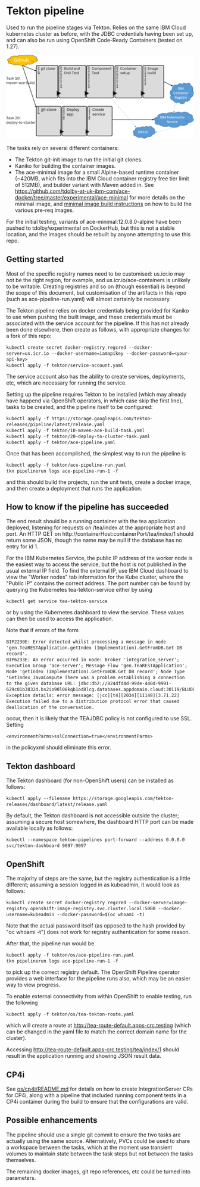 # Tekton pipeline

Used to run the pipeline stages via Tekton. Relies on the same IBM Cloud kubernetes cluster as before, with the JDBC
credentials having been set up, and can also be run using OpenShift Code-Ready Containers (tested on 1.27).

![Pipeline overview](ace-demo-pipeline-tekton-1.png)

The tasks rely on several different containers:

- The Tekton git-init image to run the initial git clones.
- Kaniko for building the container images.
- The ace-minimal image for a small Alpine-based runtime container (~420MB, which fits into the IBM Cloud container registry
free tier limit of 512MB), and builder variant with Maven added in.  See https://github.com/tdolby-at-uk-ibm-com/ace-docker/tree/master/experimental/ace-minimal
for more details on the minimal image, and [minimal image build instructions](minimal-image-build/README.md) on how to build the various pre-req images.

For the initial testing, variants of ace-minimal:12.0.8.0-alpine have been pushed to tdolby/experimental on DockerHub, but this is not a
stable location, and the images should be rebuilt by anyone attempting to use this repo.

## Getting started

 Most of the specific registry names need to be customised: us.icr.io may not be the right region, for example, and us.icr.io/ace-containers 
is unlikely to be writable. Creating registries and so on (though essential) is beyond the scope of this document, but customisation of
the artifacts in this repo (such as ace-pipeline-run.yaml) will almost certainly be necessary.

 The Tekton pipeline relies on docker credentials being provided for Kaniko to use when pushing the built image, and these credentials
must be associated with the service account for the pipeline. If this has not already been done elsewhere, then create as follows, with
appropriate changes for a fork of this repo:
```
kubectl create secret docker-registry regcred --docker-server=us.icr.io --docker-username=iamapikey --docker-password=<your-api-key>
kubectl apply -f tekton/service-account.yaml
```
The service account also has the ability to create services, deployments, etc, which are necessary for running the service.

Setting up the pipeline requires Tekton to be installed (which may already have happend via OpenShift operators, in which case
skip the first line), tasks to be created, and the pipeline itself to be configured:
```
kubectl apply -f https://storage.googleapis.com/tekton-releases/pipeline/latest/release.yaml
kubectl apply -f tekton/10-maven-ace-build-task.yaml
kubectl apply -f tekton/20-deploy-to-cluster-task.yaml
kubectl apply -f tekton/ace-pipeline.yaml
```

Once that has been accomplished, the simplest way to run the pipeline is
```
kubectl apply -f tekton/ace-pipeline-run.yaml
tkn pipelinerun logs ace-pipeline-run-1 -f
```

and this should build the projects, run the unit tests, create a docker image, and then create a deployment that runs the application.

## How to know if the pipeline has succeeded

The end result should be a running container with the tea application deployed, listening for requests on /tea/index at the
appropriate host and port. An HTTP GET on http://containerHost:containerPort/tea/index/1 should return some JSON, though the 
name may be null if the database has no entry for id 1.

For the IBM Kubernetes Service, the public IP address of the worker node is the easiest way to access the service, but the host
is not published in the usual external IP field. To find the external IP, use IBM Cloud dashboard to view the "Worker nodes" 
tab information for the Kube cluster, where the "Public IP" contains the correct address. The port number can be found by querying
the Kubernetes tea-tekton-service either by using
```
kubectl get service tea-tekton-service
```
or by using the Kubernetes dashboard to view the service. These values can then be used to access the application.

Note that if errors of the form

```
BIP2230E: Error detected whilst processing a message in node 'gen.TeaRESTApplication.getIndex (Implementation).GetFromDB.Get DB record'.
BIP6233E: An error occurred in node: Broker 'integration_server'; Execution Group 'ace-server'; Message Flow 'gen.TeaRESTApplication';
Node 'getIndex (Implementation).GetFromDB.Get DB record'; Node Type 'GetIndex_JavaCompute There was a problem establishing a connection
to the given database URL: jdbc:db2://824dfd4d-99de-440d-9991-629c01b3832d.bs2io90l08kqb1od8lcg.databases.appdomain.cloud:30119/BLUDB:user=yyyyyyyy;password=xxxxxxxx;
Exception details: error message: [jcc][t4][2034][11148][3.71.22] Execution failed due to a distribution protocol error that caused deallocation of the conversation.
```
occur, then it is likely that the TEAJDBC policy is not configured to use SSL. Setting

```
<environmentParms>sslConnection=true</environmentParms>
```
in the policyxml should eliminate this error.

## Tekton dashboard

The Tekton dashboard (for non-OpenShift users) can be installed as follows:
```
kubectl apply --filename https://storage.googleapis.com/tekton-releases/dashboard/latest/release.yaml
```

By default, the Tekton dashboard is not accessible outside the cluster; assuming a secure host somewhere, the
dashboard HTTP port can be made available locally as follows:
```
kubectl --namespace tekton-pipelines port-forward --address 0.0.0.0 svc/tekton-dashboard 9097:9097
```

## OpenShift

The majority of steps are the same, but the registry authentication is a little different; assuming a session logged in as kubeadmin, it would look as follows:
```
kubectl create secret docker-registry regcred --docker-server=image-registry.openshift-image-registry.svc.cluster.local:5000 --docker-username=kubeadmin --docker-password=$(oc whoami -t)
```
Note that the actual password itself (as opposed to the hash provided by "oc whoami -t") does not work for registry authentication for some reason.

After that, the pipeline run would be
```
kubectl apply -f tekton/os/ace-pipeline-run.yaml
tkn pipelinerun logs ace-pipeline-run-1 -f
```
to pick up the correct registry default. The OpenShift Pipeline operator provides a web interface for the pipeline runs
also, which may be an easier way to view progress.

To enable external connectivity from within OpenShift to enable testing, run the following
```
kubectl apply -f tekton/os/tea-tekton-route.yaml
```
which will create a route at http://tea-route-default.apps-crc.testing (which can be changed in the yaml file to
match the correct domain name for the cluster).

Accessing http://tea-route-default.apps-crc.testing/tea/index/1 should result in the application running and showing
JSON result data.

## CP4i

See [os/cp4i/README.md](os/cp4i/README.md) for details on how to create IntegrationServer CRs for CP4i, along
with a pipeline that included running component tests in a CP4i container during the build to ensure that the
configurations are valid.

## Possible enhancements

The pipeline should use a single git commit to ensure the two tasks are actually using the same source. Alternatively, PVCs could 
be used to share a workspace between the tasks, which at the moment use transient volumes to maintain state between the task steps 
but not between the tasks themselves.

The remaining docker images, git repo references, etc could be turned into parameters.
